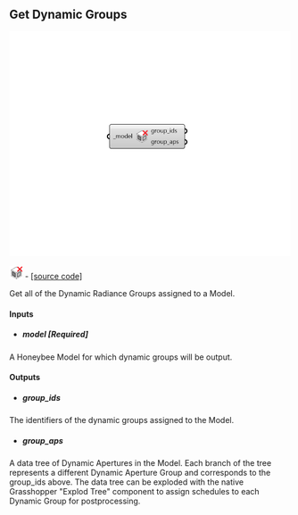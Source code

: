 ## Get Dynamic Groups

![](../../images/components/Get_Dynamic_Groups.png)

![](../../images/icons/Get_Dynamic_Groups.png) - [[source code]](https://github.com/ladybug-tools/honeybee-grasshopper-radiance/blob/master/honeybee_grasshopper_radiance/src//HB%20Get%20Dynamic%20Groups.py)


Get all of the Dynamic Radiance Groups assigned to a Model. 



#### Inputs
* ##### model [Required]
A Honeybee Model for which dynamic groups will be output. 

#### Outputs
* ##### group_ids
The identifiers of the dynamic groups assigned to the Model. 
* ##### group_aps
A data tree of Dynamic Apertures in the Model. Each branch of the tree represents a different Dynamic Aperture Group and corresponds to the group_ids above. The data tree can be exploded with the native Grasshopper "Explod Tree" component to assign schedules to each Dynamic Group for postprocessing. 